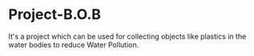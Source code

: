 # Project-B.O.B
It's a project which can be used for collecting objects like plastics in the water bodies to reduce Water Pollution.
